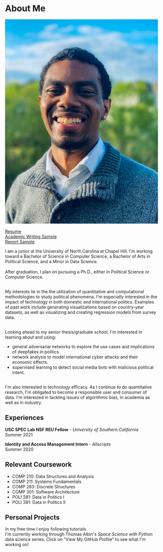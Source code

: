 # About Me
![image](images/headshot.JPEG)

<a href="https://wdtaylor30.github.io/resume/Taylor_resume.pdf">Resume</a><br>
<a href="https://wdtaylor30.github.io/writing_sample/Writing_Sample.pdf">Academic Writing Sample</a><br>
<a href="https://wdtaylor30.github.io/writing_sample/report_sample.pdf">Report Sample</a>

I am a junior at the University of North Carolina at Chapel Hill.
I'm working toward a Bachelor of Science in Computer Science, a Bachelor
of Arts in Political Science, and a Minor in Data Science. <br> <br>
After graduation, I plan on pursuing a Ph.D., either in Political Science or Computer Science.<br> <br>

My interests lie in the the utilization of quantitative and computational methodologies to study political phenomena. I'm especially interested in the impact of technology in both domestic and international politics.
Examples of past work include generating visualizations based on country-year datasets, as well as visualizing and creating regression models from survey data. <br> <br>

Looking ahead to my senior thesis/graduate school, I'm interested in learning about and using:
- general adversarial networks to explore the use cases and implications of deepfakes in politics.
- network analysis to model international cyber attacks and their economic effects.
- supervised learning to detect social media bots with malicious political intent. <br><br>

I'm also interested in technology efficacy.
As I continue to do quantitative research, I'm obligated to become a
responsible user and consumer of data. I'm interested in tackling
issues of algorithmic bias, in academia as well as in industry.

## Experiences
**USC SPEC Lab NSF REU Fellow** - _University of Southern California_ <br>
Summer 2021

**Identity and Access Management Intern** - _Allscripts_ <br>
Summer 2020 <br>

## Relevant Coursework
- COMP 210: Data Structures and Analysis
- COMP 211: Systems Fundamentals
- COMP 283: Discrete Structures
- COMP 301: Software Architecture
- POLI 281: Data in Politics I
- POLI 381: Data in Politics II

## Personal Projects
In my free time I enjoy following tutorials. <br>
I'm currently working through Thomas Albin's _Space Science with Python_ data science series. Click on "View My GitHub Profile" to see what I'm
 working on!
